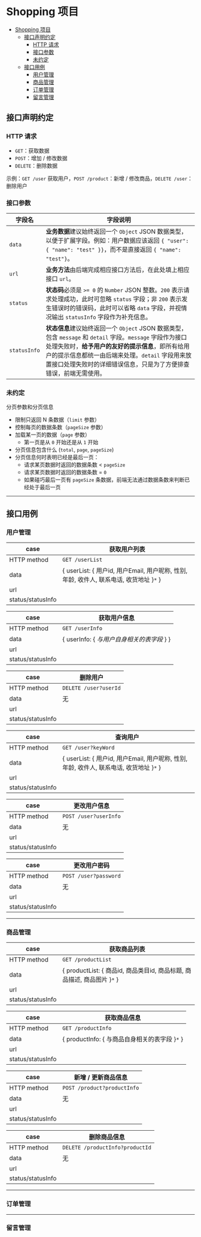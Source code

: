 # Shopping 项目

- [Shopping 项目](#shopping-项目)
  - [接口声明约定](#接口声明约定)
    - [HTTP 请求](#http-请求)
    - [接口参数](#接口参数)
    - [未约定](#未约定)
  - [接口用例](#接口用例)
    - [用户管理](#用户管理)
    - [商品管理](#商品管理)
    - [订单管理](#订单管理)
    - [留言管理](#留言管理)

## 接口声明约定

### HTTP 请求

- `GET`：获取数据
- `POST`：增加 / 修改数据
- `DELETE`：删除数据

示例：`GET /user` 获取用户，`POST /product`：新增 / 修改商品，`DELETE /user`：删除用户

### 接口参数

| 字段名       | 字段说明                                                     |
| ------------ | ------------------------------------------------------------ |
| `data`       | **业务数据**建议始终返回一个 `Object` JSON 数据类型，以便于扩展字段。例如：用户数据应该返回 `{ "user": { "name": "test" }}`，而不是直接返回 `{ "name": "test"}`。 |
|`url`|**业务方法**由后端完成相应接口方法后，在此处填上相应接口 `url`。|
| `status`     | **状态码**必须是 `>= 0` 的 `Number` JSON 整数。`200` 表示请求处理成功，此时可忽略 `status` 字段；非 `200` 表示发生错误时的错误码，此时可以省略 `data` 字段，并视情况输出 `statusInfo` 字段作为补充信息。 |
| `statusInfo` | **状态信息**建议始终返回一个 `Object` JSON 数据类型，包含 `message` 和 `detail` 字段。`message` 字段作为接口处理失败时，**给予用户的友好的提示信息**，即所有给用户的提示信息都统一由后端来处理。`detail` 字段用来放置接口处理失败时的详细错误信息，只是为了方便排查错误，前端无需使用。 |

### 未约定

分页参数和分页信息

- 限制只返回 N 条数据（`limit` 参数）
- 控制每页的数据条数（`pageSize` 参数）
- 加载某一页的数据（`page` 参数）
  - 第一页是从 `0` 开始还是从 `1` 开始
- 分页信息包含什么 (`total`, `page`, `pageSize`)
- 分页信息何时表明已经是最后一页：
  - 请求某页数据时返回的数据条数 < `pageSize`
  - 请求某页数据时返回的数据条数 = `0`
  - 如果碰巧最后一页有 `pageSize` 条数据，前端无法通过数据条数来判断已经处于最后一页

---

## 接口用例

### 用户管理

| case|获取用户列表|
| ----------- | ----- |
| HTTP method | `GET /userList` |
| data        | { userList: { 用户id, 用户Email, 用户昵称, 性别, 年龄, 收件人, 联系电话, 收货地址 }`*` } |
| url         |       |
| status/statusInfo |       |

| case              | 获取用户信息                                |
| ----------------- | ------------------------------------------- |
| HTTP method       | `GET /userInfo`                             |
| data              | { userInfo: { *与用户自身相关的表字段*  } } |
| url               |                                             |
| status/statusInfo |                                             |

| case              | 删除用户              |
| ----------------- | --------------------- |
| HTTP method       | `DELETE /user?userId` |
| data              | 无                    |
| url               |                       |
| status/statusInfo |                       |

| case              | 查询用户                                                     |
| ----------------- | ------------------------------------------------------------ |
| HTTP method       | `GET /user?keyWord`                                          |
| data              | { userList: { 用户id, 用户Email, 用户昵称, 性别, 年龄, 收件人, 联系电话, 收货地址 }`*` } |
| url               |                                                              |
| status/statusInfo |                                                              |

| case              | 更改用户信息          |
| ----------------- | --------------------- |
| HTTP method       | `POST /user?userInfo` |
| data              | 无                    |
| url               |                       |
| status/statusInfo |                       |

| case              | 更改用户密码          |
| ----------------- | --------------------- |
| HTTP method       | `POST /user?password` |
| data              | 无                    |
| url               |                       |
| status/statusInfo |                       |

---

### 商品管理

| case              | 获取商品列表                                                 |
| ----------------- | ------------------------------------------------------------ |
| HTTP method       | `GET /productList`                                           |
| data              | { productList: { 商品id, 商品类目id, 商品标题, 商品描述, 商品图片 }`*` } |
| url               |                                                              |
| status/statusInfo |                                                              |

| case              | 获取商品信息                                   |
| ----------------- | ---------------------------------------------- |
| HTTP method       | `GET /productInfo`                             |
| data              | { productInfo: { 与商品自身相关的表字段 }`*` } |
| url               |                                                |
| status/statusInfo |                                                |

| case              | 新增 / 更新商品信息         |
| ----------------- | --------------------------- |
| HTTP method       | `POST /product?productInfo` |
| data              | 无                          |
| url               |                             |
| status/statusInfo |                             |

| case              | 删除商品信息                    |
| ----------------- | ------------------------------- |
| HTTP method       | `DELETE /productInfo?productId` |
| data              | 无                              |
| url               |                                 |
| status/statusInfo |                                 |

---

### 订单管理

---

### 留言管理
